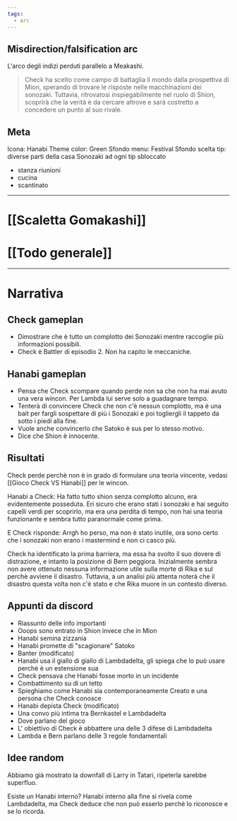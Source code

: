 ```yaml
---
tags:
  - arc
---
```

## Misdirection/falsification arc

L'arco degli indizi perduti parallelo a Meakashi.

>Check ha scelto come campo di battaglia il mondo dalla prospettiva di Mion, sperando di trovare le risposte nelle macchinazioni dei sonozaki. Tuttavia, ritrovatosi inspiegabilmente nel ruolo di Shion, scoprirà che la verità è da cercare altrove e sarà costretto a concedere un punto al suo rivale.

## Meta

Icona: Hanabi
Theme color: Green
Sfondo menu: Festival
Sfondo scelta tip: diverse parti della casa Sonozaki ad ogni tip sbloccato
- stanza riunioni
- cucina
- scantinato

---

# [[Scaletta Gomakashi]]

# [[Todo generale]]


---

# Narrativa

## Check gameplan
- Dimostrare che è tutto un complotto dei Sonozaki mentre raccoglie più informazioni possibili.
- Check è Battler di episodio 2. Non ha capito le meccaniche.
## Hanabi gameplan
- Pensa che Check scompare quando perde non sa che non ha mai avuto una vera wincon. Per Lambda lui serve solo a guadagnare tempo.
- Tenterà di convincere Check che non c'è nessun complotto, ma è una bait per fargli sospettare di più i Sonozaki e poi togliergli il tappeto da sotto i piedi alla fine.
- Vuole anche convincerlo che Satoko è sus per lo stesso motivo.
- Dice che Shion è innocente.


## Risultati
Check perde perchè non è in grado di formulare una teoria vincente, vedasi [[Gioco Check VS Hanabi]] per le wincon.

Hanabi a Check: Ha fatto tutto shion senza complotto alcuno, era evidentemente posseduta. Eri sicuro che erano stati i sonozaki e hai seguito capelli verdi per scoprirlo, ma era una perdita di tempo, non hai una teoria funzionante e sembra tutto paranormale come prima.

E Check risponde: Arrgh ho perso, ma non è stato inutile, ora sono certo che i sonozaki non erano i mastermind e non ci casco più.


Check ha identificato la prima barriera, ma essa ha svolto il suo dovere di distrazione, e intanto la posizione di Bern peggiora.
Inizialmente sembra non avere ottenuto nessuna informazione utile sulla morte di Rika e sul perchè avviene il disastro. Tuttavia, a un analisi più attenta noterà che il disastro questa volta non c'è stato e che Rika muore in un contesto diverso.




## Appunti da discord
- Riassunto delle info importanti
- Ooops sono entrato in Shion invece che in Mion
- Hanabi semina zizzania
- Hanabi promette di "scagionare" Satoko
- Banter (modificato)
- Hanabi usa il giallo di giallo di Lambdadelta, gli spiega che lo può usare perchè è un estensione sua
- Check pensava che Hanabi fosse morto in un incidente
- Combattimento su di un tetto
- Spieghiamo come Hanabi sia contemporaneamente Creato e una persona che Check conosce
- Hanabi depista Check (modificato)
- Una convo più intima tra Bernkastel e Lambdadelta
- Dove parlano del gioco
- L' obiettivo di Check è abbattere una delle 3 difese di Lambdadelta
- Lambda e Bern parlano delle 3 regole fondamentali


## Idee random
Abbiamo già mostrato la downfall di Larry in Tatari, ripeterla sarebbe superfluo.

Esiste un Hanabi interno?
Hanabi interno alla fine si rivela come Lambdadelta, ma Check deduce che non può esserlo perchè lo riconosce e se lo ricorda.

